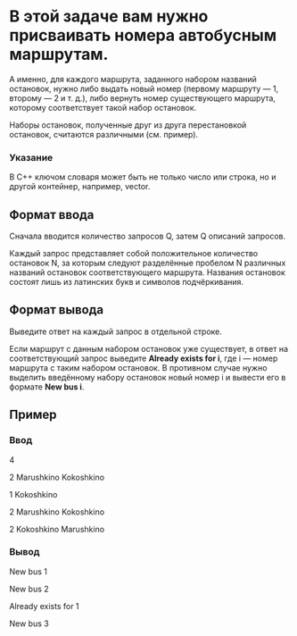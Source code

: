 # В этой задаче вам нужно присваивать номера автобусным маршрутам.

А именно, для каждого маршрута, заданного набором названий остановок, нужно либо выдать новый номер (первому маршруту — 1, второму — 2 и т. д.), либо вернуть номер существующего маршрута, которому соответствует такой набор остановок.

Наборы остановок, полученные друг из друга перестановкой остановок, считаются различными (см. пример).

### Указание
В C++ ключом словаря может быть не только число или строка, но и другой контейнер, например, vector.

## Формат ввода
Сначала вводится количество запросов Q, затем Q описаний запросов.

Каждый запрос представляет собой положительное количество остановок N, за которым следуют разделённые пробелом N различных названий остановок соответствующего маршрута. Названия остановок состоят лишь из латинских букв и символов подчёркивания.

## Формат вывода
Выведите ответ на каждый запрос в отдельной строке.

Если маршрут с данным набором остановок уже существует, в ответ на соответствующий запрос выведите **Already exists for i**, где i — номер маршрута с таким набором остановок. В противном случае нужно выделить введённому набору остановок новый номер i и вывести его в формате **New bus i**.

## Пример
### Ввод

4

2 Marushkino Kokoshkino

1 Kokoshkino

2 Marushkino Kokoshkino

2 Kokoshkino Marushkino


### Вывод

New bus 1

New bus 2

Already exists for 1

New bus 3

